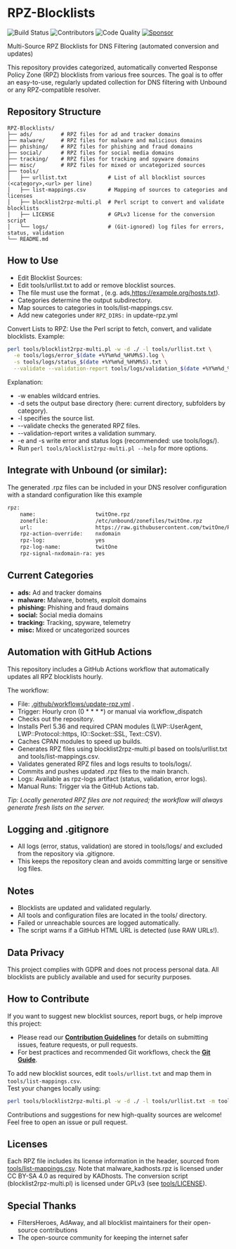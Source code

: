 # RPZ-Blocklists

![Build Status](https://github.com/twitOne/RPZ-Blocklists/actions/workflows/update-rpz.yml/badge.svg)
![Contributors](https://img.shields.io/github/contributors/twitOne/RPZ-Blocklists)
![Code Quality](https://img.shields.io/badge/code%20quality-perl%20script-lightgrey)
[![Sponsor](https://img.shields.io/badge/Sponsor-GitHub%20Sponsors-blueviolet)](https://github.com/sponsors/twitOne)

Multi-Source RPZ Blocklists for DNS Filtering (automated conversion and updates)

This repository provides categorized, automatically converted Response Policy Zone (RPZ) blocklists from various free sources. The goal is to offer an easy-to-use, regularly updated collection for DNS filtering with Unbound or any RPZ-compatible resolver.

## Repository Structure

```text
RPZ-Blocklists/
├── ads/         # RPZ files for ad and tracker domains
├── malware/     # RPZ files for malware and malicious domains
├── phishing/    # RPZ files for phishing and fraud domains
├── social/      # RPZ files for social media domains
├── tracking/    # RPZ files for tracking and spyware domains
├── misc/        # RPZ files for mixed or uncategorized sources
├── tools/
│   ├── urllist.txt             # List of all blocklist sources (<category>,<url> per line)
│   ├── list-mappings.csv       # Mapping of sources to categories and licenses
│   ├── blocklist2rpz-multi.pl  # Perl script to convert and validate blocklists
│   ├── LICENSE                 # GPLv3 license for the conversion script
│   └── logs/                   # (Git-ignored) log files for errors, status, validation
└── README.md
```

## How to Use

- Edit Blocklist Sources:
- Edit tools/urllist.txt to add or remove blocklist sources.
- The file must use the format <category>,<url> (e.g. ads,https://example.org/hosts.txt).
- Categories determine the output subdirectory.
- Map sources to categories in tools/list-mappings.csv.
- Add new categories under `RPZ_DIRS:` in update-rpz.yml

Convert Lists to RPZ:
Use the Perl script to fetch, convert, and validate blocklists. Example:

```bash
perl tools/blocklist2rpz-multi.pl -w -d ./ -l tools/urllist.txt \
  -e tools/logs/error_$(date +%Y%m%d_%H%M%S).log \
  -s tools/logs/status_$(date +%Y%m%d_%H%M%S).txt \
  --validate --validation-report tools/logs/validation_$(date +%Y%m%d_%H%M%S).txt
```

Explanation:
-  -w enables wildcard entries.
-  -d sets the output base directory (here: current directory, subfolders by category).
-  -l specifies the source list.
-  --validate checks the generated RPZ files.
-  --validation-report writes a validation summary.
-  -e and -s write error and status logs (recommended: use tools/logs/).
-  Run `perl tools/blocklist2rpz-multi.pl --help` for more options.

## Integrate with Unbound (or similar):

The generated .rpz files can be included in your DNS resolver configuration with a standard configuration like this example
```bash
rpz:
    name:                   twitOne.rpz
    zonefile:               /etc/unbound/zonefiles/twitOne.rpz
    url:                    https://raw.githubusercontent.com/twitOne/RPZ-Blocklists/refs/heads/main/ads/ads_example.rpz
    rpz-action-override:    nxdomain
    rpz-log:                yes
    rpz-log-name:           twitOne
    rpz-signal-nxdomain-ra: yes

``` 

## Current Categories

- **ads:** Ad and tracker domains
- **malware:** Malware, botnets, exploit domains
- **phishing:** Phishing and fraud domains
- **social:** Social media domains
- **tracking:** Tracking, spyware, telemetry
- **misc:** Mixed or uncategorized sources

## Automation with GitHub Actions

This repository includes a GitHub Actions workflow that automatically updates all RPZ blocklists hourly.

The workflow:

- File: [.github/workflows/update-rpz.yml](.github/workflows/update-rpz.yml) .
- Trigger: Hourly cron (0 * * * *) or manual via workflow_dispatch
- Checks out the repository.
- Installs Perl 5.36 and required CPAN modules (LWP::UserAgent, LWP::Protocol::https, IO::Socket::SSL, Text::CSV).
- Caches CPAN modules to speed up builds.
- Generates RPZ files using blocklist2rpz-multi.pl based on tools/urllist.txt and tools/list-mappings.csv.
- Validates generated RPZ files and logs results to tools/logs/.
- Commits and pushes updated .rpz files to the main branch.
- Logs: Available as rpz-logs artifact (status, validation, error logs).
- Manual Runs: Trigger via the GitHub Actions tab.

*Tip: Locally generated RPZ files are not required; the workflow will always generate fresh lists on the server.*

## Logging and .gitignore

- All logs (error, status, validation) are stored in tools/logs/ and excluded from the repository via .gitignore.
- This keeps the repository clean and avoids committing large or sensitive log files.

## Notes

- Blocklists are updated and validated regularly.
- All tools and configuration files are located in the tools/ directory.
- Failed or unreachable sources are logged automatically.
- The script warns if a GitHub HTML URL is detected (use RAW URLs!).

## Data Privacy

This project complies with GDPR and does not process personal data. All blocklists are publicly available and used for security purposes.

## How to Contribute

If you want to suggest new blocklist sources, report bugs, or help improve this project:

- Please read our **[Contribution Guidelines](CONTRIBUTING.md)** for details on submitting issues, feature requests, or pull requests.
- For best practices and recommended Git workflows, check the **[Git Guide](git-guide.md)**.

To add new blocklist sources, edit `tools/urllist.txt` and map them in `tools/list-mappings.csv`.  
Test your changes locally using:
```bash
perl tools/blocklist2rpz-multi.pl -w -d ./ -l tools/urllist.txt -m tools/list-mappings.csv
```

Contributions and suggestions for new high-quality sources are welcome!  
Feel free to open an issue or pull request.

## Licenses

Each RPZ file includes its license information in the header, sourced from [tools/list-mappings.csv](tools/list-mappings.csv). Note that malware_kadhosts.rpz is licensed under CC BY-SA 4.0 as required by KADhosts. The conversion script (blocklist2rpz-multi.pl) is licensed under GPLv3 (see [tools/LICENSE](tools/LICENSE)).

## Special Thanks

- FiltersHeroes, AdAway, and all blocklist maintainers for their open-source contributions
- The open-source community for keeping the internet safer